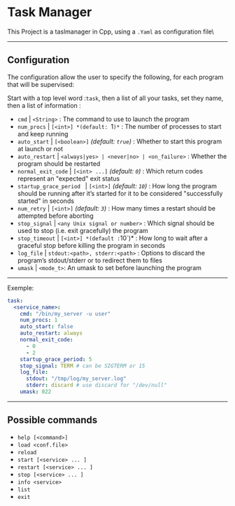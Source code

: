 # Task Manager

This Project is a taslmanager in Cpp, using a `.Yaml` as configuration file\

---
## Configuration

The configuration allow the user to specify the following, for each program
that will be supervised:

Start with a top level word :`task`, then a list of all your tasks, set they name, then a list of information :
- `cmd` | `<String>` : The command to use to launch the program 
- `num_procs` | `[<int>] *(default: `1`)*` : The number of processes to start and keep running
- `auto_start` | `[<boolean>]` *(default: `true`)* : Whether to start this program at launch or not
- `auto_restart` | `<always|yes> | <never|no> | <on_failure>` : Whether the program should be restarted
- `normal_exit_code` | `[<int> ...]` *(default: `0`)*  : Which return codes represent an "expected" exit status
- `startup_grace_period	` | `[<int>]` *(default: `10`)* : How long the program should be running after it’s started for it to be considered "successfully started" in seconds
- `num_retry` | `[<int>]` *(default: `3`)*  : How many times a restart should be attempted before aborting
- `stop_signal` | `<any Unix signal or number>` : Which signal should be used to stop (i.e. exit gracefully) the program
- `stop_timeout` | `[<int>] *(default :`10`)* : How long to wait after a graceful stop before killing the program in seconds
- `log_file` | `stdout:<path>, stderr:<path>`  : Options to discard the program’s stdout/stderr or to redirect them to files
- `umask` | `<mode_t>`: An umask to set before launching the program

--- 
Exemple:

```yaml
task:
  <service_name>:
    cmd: "/bin/my_server -u user"
    num_procs: 1
    auto_start: false
    auto_restart: always
    normal_exit_code:
      - 0
      - 2
    startup_grace_period: 5
    stop_signal: TERM # can be SIGTERM or 15
    log_file:
      stdout: "/tmp/log/my_server.log"
      stderr: discard # use discard for "/dev/null"
    umask: 022
```


---
 ## Possible commands

 - `help [<command>]`
 - `load <conf.file>`
 - `reload` 
 - `start [<service> ... ]`
 - `restart [<service> ... ]`
 - `stop [<service> ... ]`
 - `info <service>`
 - `list`
 - `exit`